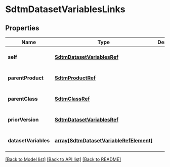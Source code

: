 # SdtmDatasetVariablesLinks

## Properties
Name | Type | Description | Notes
------------ | ------------- | ------------- | -------------
**self** | [**SdtmDatasetVariablesRef**](SdtmDatasetVariablesRef.md) |  | [optional] [default to null]
**parentProduct** | [**SdtmProductRef**](SdtmProductRef.md) |  | [optional] [default to null]
**parentClass** | [**SdtmClassRef**](SdtmClassRef.md) |  | [optional] [default to null]
**priorVersion** | [**SdtmDatasetVariablesRef**](SdtmDatasetVariablesRef.md) |  | [optional] [default to null]
**datasetVariables** | [**array[SdtmDatasetVariableRefElement]**](SdtmDatasetVariableRefElement.md) |  | [optional] [default to null]

[[Back to Model list]](../README.md#documentation-for-models) [[Back to API list]](../README.md#documentation-for-api-endpoints) [[Back to README]](../README.md)


